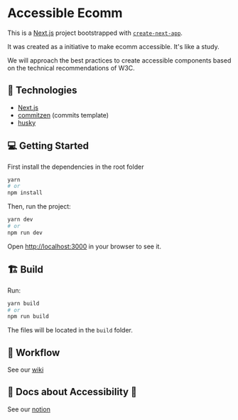 # Accessible Ecomm

This is a [Next.js](https://nextjs.org/) project bootstrapped with [`create-next-app`](https://github.com/vercel/next.js/tree/canary/packages/create-next-app).

It was created as a initiative to make ecomm accessible. It's like a study.

We will approach the best practices to create accessible components based on the technical recommendations of W3C.

## :wrench: Technologies
- [Next.js](https://nextjs.org/)
- [commitzen](https://github.com/commitizen/cz-cli) (commits template)
- [husky](https://www.npmjs.com/package/husky)

## :computer: Getting Started

First install the dependencies in the root folder

```bash
yarn
# or
npm install
```

Then, run the project:

```bash
yarn dev
# or
npm run dev
```

Open [http://localhost:3000](http://localhost:3000) in your browser to see it.

## :building_construction: Build

Run:

```bash
yarn build
# or
npm run build
```

The files will be located in the `build` folder.

## :notebook: Workflow

See our [wiki](https://github.com/mahafonso/accessibility-ecomm/wiki/Workflow)

## :pencil: Docs about Accessibility :construction:

See our [notion]()